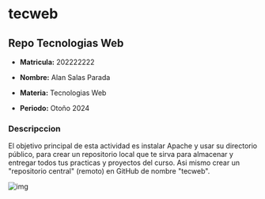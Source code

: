 # tecweb
## Repo Tecnologias Web 
- **Matricula:** 202222222

- **Nombre:** Alan Salas Parada

- **Materia:** Tecnologias Web

- **Periodo:** Otoño 2024

### Descripccion

El objetivo principal de esta actividad es instalar Apache y usar su directorio público, para crear un repositorio local que te sirva para almacenar y entregar todos tus practicas y proyectos del curso. Asi mismo crear un "repositorio central" (remoto) en GitHub de nombre "tecweb".

![img](https://www.reddit.com/media?url=https%3A%2F%2Fexternal-preview.redd.it%2FFrb1j9hOYfE5xFbHjeXze51lEKzy-aVtAkC4L0agvj0.png%3Fauto%3Dwebp%26s%3D1f24e812994c313ec641ed02a2a6f1c66374efbd)
